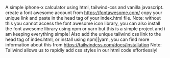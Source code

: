 A simple iphone-x calculator using html, tailwind-css and vanilla javascript.
create a font awesome account from https://fontawesome.com/ copy your unique link and paste in the head tag of your index.html file. Note: without this you cannot access the font awesome icon library, you can also install the font awesome library using npm or yarn but this is a simple project and i am keeping everything simple!
Also add the unique tailwind css link to the head tag of index.html, or install using npm||yarn, you can find more information about this from https://tailwindcss.com/docs/installation  Note: Tailwind allows us to rapidly add css styles in our html code effortlessly!
